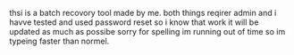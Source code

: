 thsi is a batch recovory tool made by me. both things reqirer admin and i havve tested and used password reset so i know that work it will be updated as much as possibe sorry for spelling im running out of time so im typeing faster  than normel.
